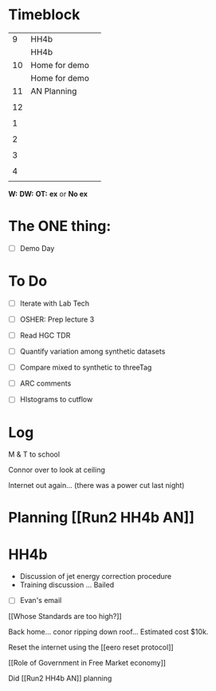 # Timeblock

|     |               |     |
| --- | ------------- | --- |
| 9   | HH4b          |     |
|     | HH4b          |     |
| 10  | Home for demo |     |
|     | Home for demo |     |
| 11  | AN Planning   |     |
|     |               |     |
| 12  |               |     |
|     |               |     |
| 1   |               |     |
|     |               |     |
| 2   |               |     |
|     |               |     |
| 3   |               |     |
|     |               |     |
| 4   |               |     |
|     |               |     |

**W:**
**DW:**
**OT:**
**ex** or **No ex**

# The ONE thing: 
- [ ] Demo Day


# To Do
- [ ] Iterate with Lab Tech
- [ ] OSHER: Prep lecture 3
- [ ]  Read HGC TDR
- [ ] Quantify variation among synthetic datasets
- [ ] Compare mixed to synthetic to threeTag
- [ ] ARC comments
- [ ]  HIstograms to cutflow


# Log


M & T to school 

Connor over to look at ceiling

Internet out again... (there was a power cut last night)

# Planning [[Run2 HH4b AN]]


# HH4b 
- Discussion of jet energy correction procedure 
- Training discussion ... Bailed
- [ ] Evan's email

[[Whose Standards are too high?]]

Back home...  conor ripping down roof... Estimated cost $10k.

Reset the internet using the [[eero  reset protocol]]

[[Role of Government in Free Market economy]]

Did [[Run2 HH4b AN]] planning


